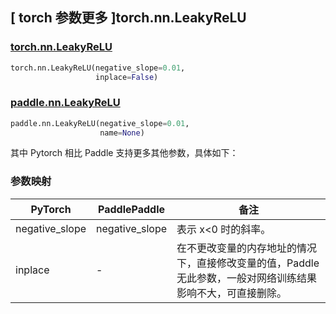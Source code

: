 ## [ torch 参数更多 ]torch.nn.LeakyReLU
### [torch.nn.LeakyReLU](https://pytorch.org/docs/stable/generated/torch.nn.LeakyReLU.html?highlight=leakyrelu#torch.nn.LeakyReLU)

```python
torch.nn.LeakyReLU(negative_slope=0.01,
                   inplace=False)
```

### [paddle.nn.LeakyReLU](https://www.paddlepaddle.org.cn/documentation/docs/zh/api/paddle/nn/LeakyReLU_cn.html#leakyrelu)

```python
paddle.nn.LeakyReLU(negative_slope=0.01,
                    name=None)
```

其中 Pytorch 相比 Paddle 支持更多其他参数，具体如下：
### 参数映射
| PyTorch       | PaddlePaddle | 备注                                                   |
| ------------- | ------------ | ------------------------------------------------------ |
| negative_slope        | negative_slope            | 表示 x<0 时的斜率。  |
| inplace       | -            | 在不更改变量的内存地址的情况下，直接修改变量的值，Paddle 无此参数，一般对网络训练结果影响不大，可直接删除。    |
